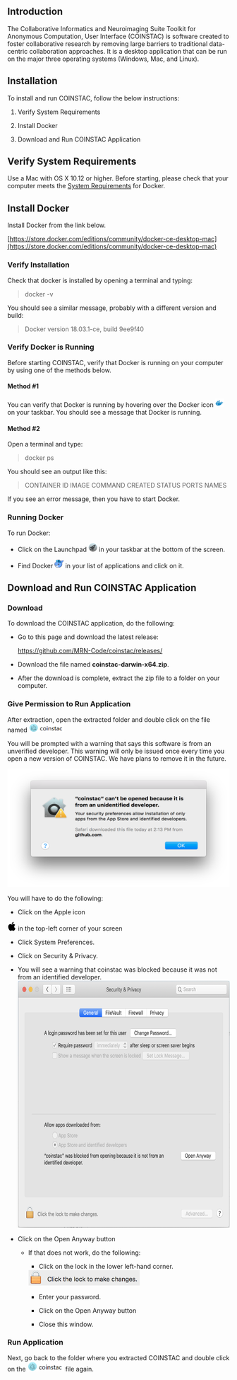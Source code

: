 Introduction
------------

The Collaborative Informatics and Neuroimaging Suite Toolkit for
Anonymous Computation, User Interface (COINSTAC) is software created to
foster collaborative research by removing large barriers to traditional
data-centric collaboration approaches. It is a desktop application that
can be run on the major three operating systems (Windows, Mac, and
Linux).

Installation
------------

To install and run COINSTAC, follow the below instructions:

1.  Verify System Requirements

2.  Install Docker

3.  Download and Run COINSTAC Application

Verify System Requirements
--------------------------

Use a Mac with OS X 10.12 or higher. Before starting, please check that
your computer meets the [System
Requirements](https://docs.docker.com/docker-for-mac/install/#what-to-know-before-you-install)
for Docker.

Install Docker
--------------

Install Docker from the link below.

[https://store.docker.com/editions/community/docker-ce-desktop-mac](https://store.docker.com/editions/community/docker-ce-desktop-mac)

### Verify Installation

Check that docker is installed by opening a terminal and typing:

> docker -v

You should see a similar message, probably with a different version and
build:

> Docker version 18.03.1-ce, build 9ee9f40

### Verify Docker is Running

Before starting COINSTAC, verify that Docker is running on your computer
by using one of the methods below.

#### Method \#1

You can verify that Docker is running by hovering over the Docker icon
<img src="https://github.com/trendscenter/coinstac-instructions/blob/markdown/install-mac/media/image1.png" width="20"
height="20"/> on your taskbar. You should see a message
that Docker is running.

#### Method \#2

Open a terminal and type:

> docker ps

You should see an output like this:

> CONTAINER ID IMAGE COMMAND CREATED STATUS PORTS NAMES

If you see an error message, then you have to start Docker.

### Running Docker

To run Docker:

-   Click on the Launchpad
    <img src="https://github.com/trendscenter/coinstac-instructions/blob/markdown/install-mac/media/image2.png" width="20" height="20"/> in your taskbar at the bottom of the screen.

-   Find Docker
    <img src="https://github.com/trendscenter/coinstac-instructions/blob/markdown/install-mac/media/image3.png" width="20" height="20"/> in your list of applications and click on it.

Download and Run COINSTAC Application
-------------------------------------

### Download

To download the COINSTAC application, do the following:

-   Go to this page and download the latest release:

    <https://github.com/MRN-Code/coinstac/releases/>

-   Download the file named **coinstac-darwin-x64.zip**.

-   After the download is complete, extract the zip file to a folder on
    your computer.

### Give Permission to Run Application

After extraction, open the extracted folder and double click on the file named
<img src="https://github.com/trendscenter/coinstac-instructions/blob/markdown/install-mac/media/image4.png" width="80" height="20"/>

You will be prompted with a warning that says this software is from an
unverified developer. This warning will only be issued once every time
you open a new version of COINSTAC. We have plans to remove it in the
future.

<img src="https://github.com/trendscenter/coinstac-instructions/blob/markdown/install-mac/media/image5.png" width="550" height="268"/>

You will have to do the following:

-   Click on the Apple icon 
<img src="https://github.com/trendscenter/coinstac-instructions/blob/markdown/install-mac/media/image6.png" width="20" height="20"/> 
in the top-left corner of your screen

-   Click System Preferences.

-   Click on Security & Privacy.

-   You will see a warning that coinstac was blocked because it was not from an identified developer.
    <img src="https://github.com/trendscenter/coinstac-instructions/blob/markdown/install-mac/media/image7.png" width="650" height="558"/> 


-   Click on the Open Anyway button

    -   If that does not work, do the following:

        -   Click on the lock in the lower left-hand corner.
        <img src="https://github.com/trendscenter/coinstac-instructions/blob/markdown/install-mac/media/image8.png" width="252" height="35"/> 

        -   Enter your password.

        -   Click on the Open Anyway button

        -   Close this window.

### Run Application

Next, go back to the folder where you extracted COINSTAC and double
click on the
<img src="https://github.com/trendscenter/coinstac-instructions/blob/markdown/install-mac/media/image4.png" width="82" height="22"/>  file again.
